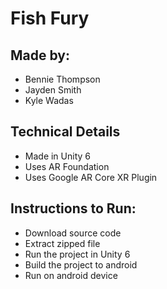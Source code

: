 # Fish Fury
## Made by:
- Bennie Thompson
- Jayden Smith
- Kyle Wadas

## Technical Details
- Made in Unity 6
- Uses AR Foundation
- Uses Google AR Core XR Plugin

## Instructions to Run:
- Download source code
- Extract zipped file
- Run the project in Unity 6
- Build the project to android
- Run on android device
